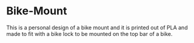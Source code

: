 # Bike-Mount
This is a personal design of a bike mount and it is printed out of PLA and made to fit with a bike lock to be mounted on the top bar of a bike.
